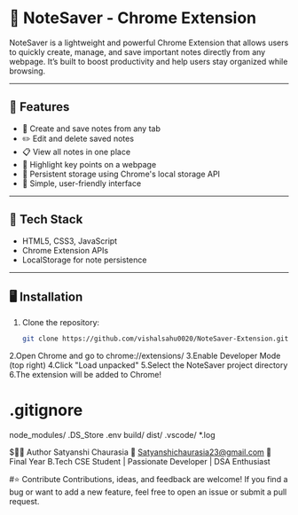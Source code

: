 #  📌 NoteSaver - Chrome Extension

NoteSaver is a lightweight and powerful Chrome Extension that allows users to quickly create, manage, and save important notes directly from any webpage. It’s built to boost productivity and help users stay organized while browsing.

---

## 🚀 Features

- 📝 Create and save notes from any tab
- ✏️ Edit and delete saved notes
- 📋 View all notes in one place
- 🌟 Highlight key points on a webpage
- 💾 Persistent storage using Chrome's local storage API
- 🧩 Simple, user-friendly interface

---

## 🔧 Tech Stack

- HTML5, CSS3, JavaScript
- Chrome Extension APIs
- LocalStorage for note persistence

---

## 🖥️ Installation

1. Clone the repository:
   ```bash
   git clone https://github.com/vishalsahu0020/NoteSaver-Extension.git
2.Open Chrome and go to chrome://extensions/
3.Enable Developer Mode (top right)
4.Click "Load unpacked"
5.Select the NoteSaver project directory
6.The extension will be added to Chrome!

# .gitignore
node_modules/
.DS_Store
.env
build/
dist/
.vscode/
*.log


$🙋‍♂️ Author
Satyanshi Chaurasia
📧 Satyanshichaurasia23@gmail.com
📌 Final Year B.Tech CSE Student | Passionate Developer | DSA Enthusiast

#⭐ Contribute
Contributions, ideas, and feedback are welcome!
If you find a bug or want to add a new feature, feel free to open an issue or submit a pull request.
